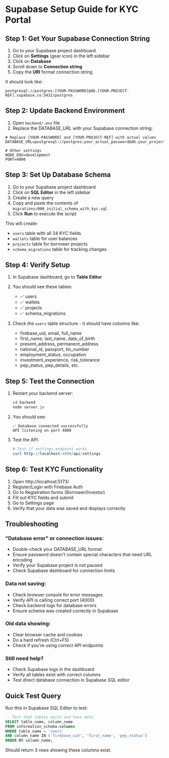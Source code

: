 # Supabase Setup Guide for KYC Portal

## Step 1: Get Your Supabase Connection String

1. Go to your Supabase project dashboard
2. Click on **Settings** (gear icon) in the left sidebar
3. Click on **Database**
4. Scroll down to **Connection string**
5. Copy the **URI** format connection string

It should look like:
```
postgresql://postgres:[YOUR-PASSWORD]@db.[YOUR-PROJECT-REF].supabase.co:5432/postgres
```

## Step 2: Update Backend Environment

1. Open `backend/.env` file
2. Replace the DATABASE_URL with your Supabase connection string:

```env
# Replace [YOUR-PASSWORD] and [YOUR-PROJECT-REF] with actual values
DATABASE_URL=postgresql://postgres:your_actual_password@db.your_project_ref.supabase.co:5432/postgres

# Other settings
NODE_ENV=development
PORT=4000
```

## Step 3: Set Up Database Schema

1. Go to your Supabase project dashboard
2. Click on **SQL Editor** in the left sidebar
3. Create a new query
4. Copy and paste the contents of `migrations/000_initial_schema_with_kyc.sql`
5. Click **Run** to execute the script

This will create:
- `users` table with all 34 KYC fields
- `wallets` table for user balances
- `projects` table for borrower projects
- `schema_migrations` table for tracking changes

## Step 4: Verify Setup

1. In Supabase dashboard, go to **Table Editor**
2. You should see these tables:
   - ✅ users
   - ✅ wallets  
   - ✅ projects
   - ✅ schema_migrations

3. Check the `users` table structure - it should have columns like:
   - firebase_uid, email, full_name
   - first_name, last_name, date_of_birth
   - present_address, permanent_address
   - national_id, passport, tin_number
   - employment_status, occupation
   - investment_experience, risk_tolerance
   - pep_status, pep_details, etc.

## Step 5: Test the Connection

1. Restart your backend server:
   ```powershell
   cd backend
   node server.js
   ```

2. You should see:
   ```
   ✅ Database connected successfully
   API listening on port 4000
   ```

3. Test the API:
   ```powershell
   # Test if settings endpoint works
   curl http://localhost:4000/api/settings
   ```

## Step 6: Test KYC Functionality

1. Open http://localhost:5173/
2. Register/Login with Firebase Auth
3. Go to Registration forms (Borrower/Investor)
4. Fill out KYC fields and submit
5. Go to Settings page
6. Verify that your data was saved and displays correctly

## Troubleshooting

### "Database error" or connection issues:
- Double-check your DATABASE_URL format
- Ensure password doesn't contain special characters that need URL encoding
- Verify your Supabase project is not paused
- Check Supabase dashboard for connection limits

### Data not saving:
- Check browser console for error messages
- Verify API is calling correct port (4000)
- Check backend logs for database errors
- Ensure schema was created correctly in Supabase

### Old data showing:
- Clear browser cache and cookies
- Do a hard refresh (Ctrl+F5)
- Check if you're using correct API endpoints

### Still need help?
- Check Supabase logs in the dashboard
- Verify all tables exist with correct columns
- Test direct database connection in Supabase SQL editor

## Quick Test Query

Run this in Supabase SQL Editor to test:
```sql
-- Test that tables exist and have data
SELECT table_name, column_name 
FROM information_schema.columns 
WHERE table_name = 'users' 
AND column_name IN ('firebase_uid', 'first_name', 'pep_status')
ORDER BY column_name;
```

Should return 3 rows showing these columns exist.
